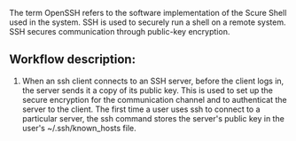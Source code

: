 The term OpenSSH refers to the software implementation of the Scure Shell used in the system. SSH is used to securely
run a shell on a remote system. SSH secures communication through public-key encryption. 

## Workflow description:

1. When an ssh client connects to an SSH server, before the client logs in, the server sends it a copy of its public key.
This is used to set up the secure encryption for the communication channel and to authenticat the server to the client.
The first time a user uses ssh to connect to a particular server, the ssh command stores the server's public key in the
user's ~/.ssh/known_hosts file.
